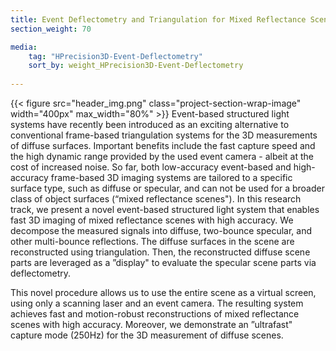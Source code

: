 ```yaml
---
title: Event Deflectometry and Triangulation for Mixed Reflectance Scenes
section_weight: 70

media:
    tag: "HPrecision3D-Event-Deflectometry"
    sort_by: weight_HPrecision3D-Event-Deflectometry
    
---
```

{{< figure src="header_img.png" class="project-section-wrap-image" width="400px" max_width="80%" >}}
Event-based structured light systems have recently been introduced as an exciting alternative to conventional frame-based triangulation systems for the 3D measurements of diffuse surfaces. Important benefits include the fast capture speed and the high dynamic range provided by the used event camera - albeit at the cost of increased noise. So far, both low-accuracy event-based and high-accuracy frame-based 3D imaging systems are tailored to a specific surface type, such as diffuse or specular, and can not be used for a broader class of object surfaces (“mixed reflectance scenes").  In this research track, we present a novel event-based structured light system that enables fast 3D imaging of mixed reflectance scenes with high accuracy. We decompose the measured signals into diffuse, two-bounce specular, and other multi-bounce reflections. The diffuse surfaces in the scene are reconstructed using triangulation. Then, the reconstructed diffuse scene parts are leveraged as a ”display" to evaluate the specular scene parts via deflectometry. 

This novel procedure allows us to use the entire scene as a virtual screen, using only a scanning laser and an event camera. The resulting system achieves fast and motion-robust reconstructions of mixed reflectance scenes with high accuracy. Moreover, we demonstrate an ”ultrafast" capture mode (250Hz) for the 3D measurement of diffuse scenes. 
